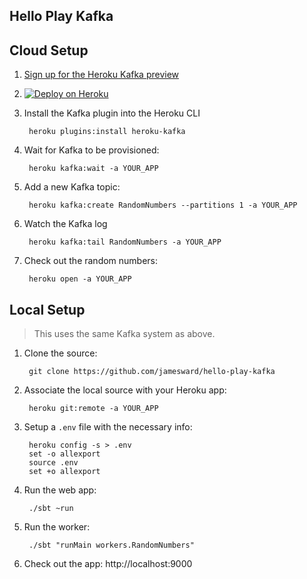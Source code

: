 Hello Play Kafka
----------------

## Cloud Setup

1. [Sign up for the Heroku Kafka preview](https://www.heroku.com/kafka)
1. [![Deploy on Heroku](https://www.herokucdn.com/deploy/button.svg)](https://heroku.com/deploy)
1. Install the Kafka plugin into the Heroku CLI

        heroku plugins:install heroku-kafka

1. Wait for Kafka to be provisioned:

        heroku kafka:wait -a YOUR_APP

1. Add a new Kafka topic:

        heroku kafka:create RandomNumbers --partitions 1 -a YOUR_APP

1. Watch the Kafka log

        heroku kafka:tail RandomNumbers -a YOUR_APP

1. Check out the random numbers:

        heroku open -a YOUR_APP

## Local Setup

> This uses the same Kafka system as above.

1. Clone the source:

        git clone https://github.com/jamesward/hello-play-kafka

1. Associate the local source with your Heroku app:

        heroku git:remote -a YOUR_APP

1. Setup a `.env` file with the necessary info:

        heroku config -s > .env
        set -o allexport
        source .env
        set +o allexport

1. Run the web app:

        ./sbt ~run

1. Run the worker:

        ./sbt "runMain workers.RandomNumbers"

1. Check out the app: http://localhost:9000
